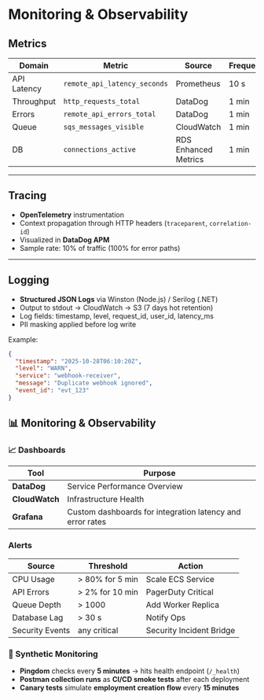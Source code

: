 # Monitoring & Observability

## Metrics
| Domain | Metric | Source | Frequency |
|---------|---------|---------|------------|
| API Latency | `remote_api_latency_seconds` | Prometheus | 10 s |
| Throughput | `http_requests_total` | DataDog | 1 min |
| Errors | `remote_api_errors_total` | DataDog | 1 min |
| Queue | `sqs_messages_visible` | CloudWatch | 1 min |
| DB | `connections_active` | RDS Enhanced Metrics | 1 min |

---

## Tracing
- **OpenTelemetry** instrumentation  
- Context propagation through HTTP headers (`traceparent`, `correlation-id`)  
- Visualized in **DataDog APM**  
- Sample rate: 10% of traffic (100% for error paths)

---

## Logging
- **Structured JSON Logs** via Winston (Node.js) / Serilog (.NET)
- Output to stdout → CloudWatch → S3 (7 days hot retention)
- Log fields: timestamp, level, request_id, user_id, latency_ms
- PII masking applied before log write

Example:
```json
{
  "timestamp": "2025-10-28T06:10:20Z",
  "level": "WARN",
  "service": "webhook-receiver",
  "message": "Duplicate webhook ignored",
  "event_id": "evt_123"
}
```

## 📊 Monitoring & Observability

### 📈 Dashboards

| Tool        | Purpose |
|--------------|----------|
| **DataDog**  | Service Performance Overview |
| **CloudWatch** | Infrastructure Health |
| **Grafana**  | Custom dashboards for integration latency and error rates |


### Alerts
| Source          | Threshold       | Action                   |
| --------------- | --------------- | ------------------------ |
| CPU Usage       | > 80% for 5 min | Scale ECS Service        |
| API Errors      | > 2% for 10 min | PagerDuty Critical       |
| Queue Depth     | > 1000          | Add Worker Replica       |
| Database Lag    | > 30 s          | Notify Ops               |
| Security Events | any critical    | Security Incident Bridge |

### 🤖 Synthetic Monitoring

- **Pingdom** checks every **5 minutes** → hits health endpoint (`/_health`)  
- **Postman collection runs** as **CI/CD smoke tests** after each deployment  
- **Canary tests** simulate **employment creation flow** every **15 minutes**  

